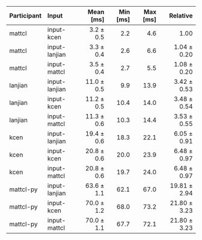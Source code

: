 | Participant | Input | Mean [ms] | Min [ms] | Max [ms] | Relative |
|:---|:---|---:|---:|---:|---:|
| mattcl | input-kcen | 3.2 ± 0.5 | 2.2 | 4.6 | 1.00 |
| mattcl | input-lanjian | 3.3 ± 0.4 | 2.6 | 6.6 | 1.04 ± 0.20 |
| mattcl | input-mattcl | 3.5 ± 0.4 | 2.7 | 5.5 | 1.08 ± 0.20 |
| lanjian | input-lanjian | 11.0 ± 0.5 | 9.9 | 13.9 | 3.42 ± 0.53 |
| lanjian | input-kcen | 11.2 ± 0.5 | 10.4 | 14.0 | 3.48 ± 0.54 |
| lanjian | input-mattcl | 11.3 ± 0.6 | 10.3 | 14.4 | 3.53 ± 0.55 |
| kcen | input-lanjian | 19.4 ± 0.6 | 18.3 | 22.1 | 6.05 ± 0.91 |
| kcen | input-kcen | 20.8 ± 0.6 | 20.0 | 23.9 | 6.48 ± 0.97 |
| kcen | input-mattcl | 20.8 ± 0.6 | 19.7 | 24.0 | 6.48 ± 0.97 |
| mattcl-py | input-lanjian | 63.6 ± 1.1 | 62.1 | 67.0 | 19.81 ± 2.94 |
| mattcl-py | input-kcen | 70.0 ± 1.2 | 68.0 | 73.2 | 21.80 ± 3.23 |
| mattcl-py | input-mattcl | 70.0 ± 1.1 | 67.7 | 72.1 | 21.80 ± 3.23 |
